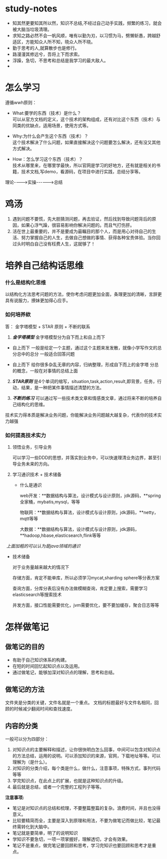 # study-notes
-  知其然更要知其所以然，知识不总结,不经过自己动手实践，频繁的练习，就会被大脑当垃圾清理。  
- 求知之路必然不会一帆风顺，唯有以勤为刃，以习惯为马，劈懒斩愚，跨越舒适区，方能知众人所不知，晓众人所不晓。  
- 勤于思考的人,就算散步也是修行。  
- 路漫漫其修远兮，吾将上下而求索。  
- 浮躁，急切，不思考和总结是我学习的最大敌人。
- 

# 怎么学习
遵循wwh原则：
+ What:要学的东西（技术）是什么？  
可以从官方文档的定义，这个技术的架构组成，还有对比这个东西（技术）与同类的优缺点，适用场景，使用方式等。

+ Why:为什么会产生这个东西（技术）？  
这个技术解决了什么问题，如果直接解决这个问题要怎么解决，还有没又其他方式解决。

+ How：怎么学习这个东西（技术）？  
技术从哪里来，在哪里学最快，所以官网是学习的好地方，还有就是相关的书籍，技术文档,写demo，看源码，在项目中进行实践，总结分享等。

理论---->实操------>总结

# 鸡汤
1. 遇到问题不要慌，先大胆猜测问题，再去验证，然后找到导致问题背后的原因，如果心浮气躁，很容易影响你解决问题的。而且气打伤肝。
2. 活在世上最重要的，并不是要成为最瞩目的那个人，而是用心对待自己的生活、努力掌握自己的人生，去做自己想做的事情、获得各种宝贵体验。当你回过头时明白自己没有枉费人生，这就够了！



# 培养自己结构话思维
### 什么是结构化思维
以结构化方法思考问题的方法，使你考虑问题更加全面，条理更加的清晰，言辞更具有说服力，撩妹更加得心应手。

### 如何培养欸
答： 金字塔模型 + STAR 原则 + 不断的联系 
1. ***金字塔模型***
金字塔模型分为自下而上和自上而下
- 自上而下
一般是给定一个主题，通过这个主题来发发散，就像小学写作文的总分总中的总分
一般适合回答问题

- 自上而下
给你很多杂乱无章的内容，归纳整理，形成自下而上的金字塔
分总的概念，一般在对事情的总结上面

2. ***STAR原则***
是4个单词的缩写，situation,task,action,result,即背景，任务，行动，结果，是一种把某件事情描述清楚的方法。

3. ***不断的练习***
可以通过写一些技术类文章和情感类文章，通过将来不断的培养自己结构化的思维。



技术实力得本质是解决业务问题，你能解决业务问题越大越复杂，代表你的技术实力越强



### 如何提高技术实力

1. 领悟业务，引导业务

   可以学习一些DDD的思想，并落实到业务中，可以快速理清业务边界，甚至引导业务未来的方向。

2. 学习通识技术 + 技术储备

   - 什么是通识

     web开发：**数据结构与算法，设计模式与设计原则，jdk源码，**spring全家桶，mybatis,mysql，等等

     物联网：**数据结构与算法，设计模式与设计原则，jdk源码，**netty，mqtt等等

     大数据：**数据结构与算法，设计模式与设计原则，jdk源码，**hadoop,hbase,elasticsearch,flink等等

​              *上面加粗的可以认为是java领域的通识*



   - 技术储备

     对于业务量越来越大的情况下

     存储方面，肯定不能单库，所以必须学习mycat,sharding sphere等分表方案

     查询方面，分库分表后没有办法做模糊查询，肯定要上搜索，需要学习elasticsearch等搜索技术

     并发方面，接口性能需要优化，jvm需要优化，要不要加缓存，聚合日志等等

       

# 怎样做笔记
## 做笔记的目的
- 有助于自己知识体系的构建。
- 在短的时间回忆起知识点以及运用。
- 通过做笔记，能够加深对知识点的理解，思考和总结。

## 做笔记的方法
文件夹是分类的关键，文件名就是一个重点。
文档的标题最好与文件名相同，回顾的时候减少翻阅时间和查找速度。

## 内容的分类
一般可以分为四部分：
1. 对知识点的主要解释和描述，让你很快明白怎么回事，中间可以包含对知识点的方法总结，运用的说明。可以添加知识的来源，官网，下载地址等等。可以理解为（是什么）。
2. 对知识的分类介绍，每个类是什么，做什么，注意事项，特殊方式，事列代码等等
3. 学完知识点，在此点上的扩展，也就是这种知识点的升级。
4. 最后就是总结，或者一个完整的工程列子等等。

**注意事项:**

- 笔记是对知识点的总结和梳理，不要整篇整篇的复杂。浪费时间，并且也没得意义。
- 比较要精简而全，主要是深入到原理和用法，不要为做笔记而做比较，笔记最终需转化到大脑中。
- 笔记就是要简单，明了的说明知识
- 学知识不要急切，一项一项掌握好，理解透切，才会有效果。
- 笔记不是重点，做完笔记要回顾和思考，学习完知识也要回顾和思考才是重点。


